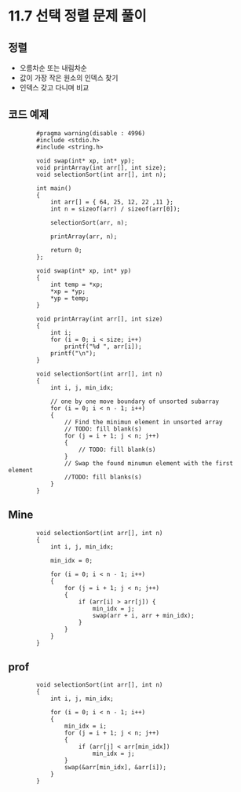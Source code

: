 # 11.7 선택 정렬 문제 풀이

## 정렬

- 오름차순 또는 내림차순
- 값이 가장 작은 원소의 인덱스 찾기
- 인덱스 갖고 다니며 비교

## 코드 예제

            #pragma warning(disable : 4996)
            #include <stdio.h>
            #include <string.h>

            void swap(int* xp, int* yp);
            void printArray(int arr[], int size);
            void selectionSort(int arr[], int n);

            int main()
            {
                int arr[] = { 64, 25, 12, 22 ,11 };
                int n = sizeof(arr) / sizeof(arr[0]);

                selectionSort(arr, n);

                printArray(arr, n);

                return 0;
            };

            void swap(int* xp, int* yp)
            {
                int temp = *xp;
                *xp = *yp;
                *yp = temp;
            }

            void printArray(int arr[], int size)
            {
                int i;
                for (i = 0; i < size; i++)
                    printf("%d ", arr[i]);
                printf("\n");
            }

            void selectionSort(int arr[], int n)
            {
                int i, j, min_idx;

                // one by one move boundary of unsorted subarray
                for (i = 0; i < n - 1; i++)
                {
                    // Find the minimun element in unsorted array
                    // TODO: fill blank(s)
                    for (j = i + 1; j < n; j++)
                    {
                        // TODO: fill blank(s)
                    }
                    // Swap the found minumun element with the first element
                    //TODO: fill blanks(s)
                }
            }

## Mine

            void selectionSort(int arr[], int n)
            {
                int i, j, min_idx;

                min_idx = 0;

                for (i = 0; i < n - 1; i++)
                {
                    for (j = i + 1; j < n; j++)
                    {
                        if (arr[i] > arr[j]) {
                            min_idx = j;
                            swap(arr + i, arr + min_idx);
                        }
                    }
                }
            }

## prof

            void selectionSort(int arr[], int n)
            {
                int i, j, min_idx;

                for (i = 0; i < n - 1; i++)
                {
                    min_idx = i;
                    for (j = i + 1; j < n; j++)
                    {
                        if (arr[j] < arr[min_idx])
                            min_idx = j;
                    }
                    swap(&arr[min_idx], &arr[i]);
                }
            }
